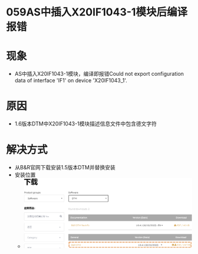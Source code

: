 # 059AS中插入X20IF1043-1模块后编译报错
# 现象
- AS中插入X20IF1043-1模块，编译即报错Could not export configuration data of interface 'IF1' on device 'X20IF1043_1'.
# 原因
- 1.6版本DTM中X20IF1043-1模块描述信息文件中包含德文字符

# 解决方式 
- 从B&R官网下载安装1.5版本DTM并替换安装
- 安装位置
    - ![Img](FILES/059AS中插入X20IF1043-1模块后编译报错.md/img-20221013154824.png)

